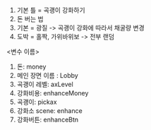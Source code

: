 


### 

1. 기본 틀 = 곡괭이 강화하기
2. 돈 버는 법
  1. 기본 = 광질 -> 곡괭이 강화에 따라서 채굴량 변경
  2. 도박 = 홀짝, 가위바위보 -> 전부 랜덤

<변수 이름>
1. 돈: money
2. 메인 장면 이름 : Lobby
3. 곡괭이 레벨: axLevel
4. 강화비용: enhanceMoney
5. 곡괭이: pickax
6. 강화소 scene: enhance
7. 강화버튼: enhanceBtn
